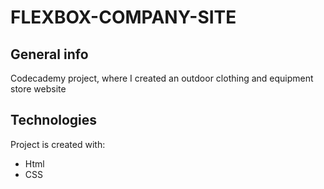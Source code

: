 # FLEXBOX-COMPANY-SITE

## General info
Codecademy project, where I created an outdoor clothing and equipment store website

## Technologies
Project is created with:
* Html
* CSS
